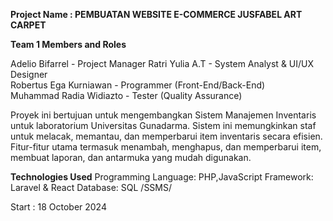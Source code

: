 **Project Name : PEMBUATAN WEBSITE E-COMMERCE JUSFABEL ART CARPET**

**Team 1 Members and Roles**

Adelio Bifarrel - Project Manager 
Ratri Yulia A.T  - System Analyst & UI/UX Designer    
Robertus Ega Kurniawan - Programmer (Front-End/Back-End)  
Muhammad Radia Widiazto  - Tester (Quality Assurance)  


Proyek ini bertujuan untuk mengembangkan Sistem Manajemen Inventaris untuk laboratorium Universitas Gunadarma. Sistem ini memungkinkan staf untuk melacak, memantau, dan memperbarui item inventaris secara efisien. Fitur-fitur utama termasuk menambah, menghapus, dan memperbarui item, membuat laporan, dan antarmuka yang mudah digunakan.

**Technologies Used**
Programming Language: PHP,JavaScript
Framework: Laravel & React
Database: SQL /SSMS/ 

Start : 18 October 2024

